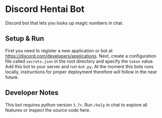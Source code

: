 # Discord Hentai Bot

Discord bot that lets you looks up magic numbers in chat.

## Setup & Run

First you need to register a new application or bot at <https://discord.com/developers/applications>.
Next, create a configuration file called `secrets.json` in the root directory and specify the `token` value.
Add this bot to your server and run `bot.py`. At the moment this bots runs locally, instructions for proper
deployment therefore will follow in the near future.

## Developer Notes

This bot requires python version `3.7+`. Run `/help` in chat to explore all features or inspect the source 
code here.
